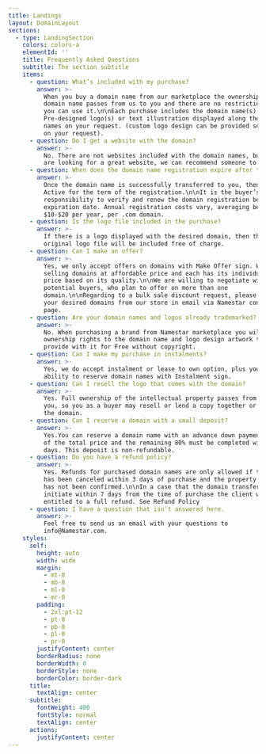 ```yaml
---
title: Landings
layout: DomainLayout
sections:
  - type: LandingSection
    colors: colors-a
    elementId: ''
    title: Frequently Asked Questions
    subtitle: The section subtitle
    items:
      - question: What’s included with my purchase?
        answer: >-
          When you buy a domain name from our marketplace the ownership of the
          domain name passes from us to you and there are no restrictions on how
          you can use it.\n\nEach purchase includes the domain name(s) and a
          Pre-designed logo(s) or text illustration displayed along the domain
          names on your request. (custom logo design can be provided separately
          on your request).
      - question: Do I get a website with the domain?
        answer: >-
          No. There are not websites included with the domain names, but if you
          are looking for a great website, we can recommend someone to you.
      - question: When does the domain name registration expire after the transfer?
        answer: >-
          Once the domain name is successfully transferred to you, then it is
          Active for the term of the registration.\n\nIt is the buyer’s
          responsibility to verify and renew the domain registration before the
          expiration date. Annual registration costs vary, averaging between
          $10-$20 per year, per .com domain.
      - question: Is the logo file included in the purchase?
        answer: >-
          If there is a logo displayed with the desired domain, then the
          original logo file will be included free of charge.
      - question: Can I make an offer?
        answer: >-
          Yes, we only accept offers on domains with Make Offer sign. We are
          selling domains at affordable price and each has its individual set
          price based on its quality.\n\nWe are willing to negotiate with
          potential buyers, who plan to offer on more than one
          domain.\n\nRegarding to a bulk sale discount request, please submit
          your desired domains from our store in email via Namestar contact
          page.
      - question: Are your domain names and logos already trademarked?
        answer: >-
          No. When purchasing a brand from Namestar marketplace you will get the
          ownership rights to the domain name and logo design artwork that we
          provide with it for Free without copyright.
      - question: Can I make my purchase in instalments?
        answer: >-
          Yes, we do accept instalment or lease to own option, plus you have
          ability to reserve domain names with Instalment sign.
      - question: Can I resell the logo that comes with the domain?
        answer: >-
          Yes. Full ownership of the intellectual property passes from us to
          you, so you as a buyer may resell or lend a copy together or without
          the domain.
      - question: Can I reserve a domain with a small deposit?
        answer: >-
          Yes.You can reserve a domain name with an advance down payment of 20%
          of the total price and the remaining 80% must be completed within 30
          days. This deposit is non-refundable.
      - question: Do you have a refund policy?
        answer: >-
          Yes. Refunds for purchased domain names are only allowed if the order
          has been canceled within 3 days of purchase and the property transfer
          has not been confirmed.\n\nIn a case that the domain transfer fails to
          initiate within 7 days from the time of purchase the client will be
          entitled to a full refund. See Refund Policy
      - question: I have a question that isn’t answered here.
        answer: >-
          Feel free to send us an email with your questions to
          info@Namestar.com.
    styles:
      self:
        height: auto
        width: wide
        margin:
          - mt-0
          - mb-0
          - ml-0
          - mr-0
        padding:
          - 2xl:pt-12
          - pt-0
          - pb-0
          - pl-0
          - pr-0
        justifyContent: center
        borderRadius: none
        borderWidth: 0
        borderStyle: none
        borderColor: border-dark
      title:
        textAlign: center
      subtitle:
        fontWeight: 400
        fontStyle: normal
        textAlign: center
      actions:
        justifyContent: center
---
```

